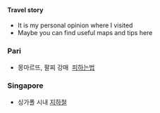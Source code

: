 
#### Travel story
 - It is my personal opinion where I visited
 - Maybe you can find useful maps and tips here

### Pari
 - 몽마르뜨, 팔찌 강매  [피하는법](https://github.com/jeonghoonkang/trip/blob/master/map/%EB%AA%BD%EB%A7%88%EB%A5%B4%EB%9C%A8.png)
 
### Singapore
 - 싱가폴 시내 [지하철](https://github.com/jeonghoonkang/trip/blob/master/map/singapre_train_map.png)
 
